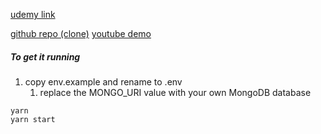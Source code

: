 [udemy link](https://www.udemy.com/course/create-a-twitter-clone-with-nodejs-socketio-and-mongodb/learn/lecture/23292040?start=15#overview)

[github repo (clone)](https://github.com/bronifty/twitter-clone-reese-kenney)
[youtube demo](https://www.youtube.com/watch?v=eaBHzDvikWA)

##### To get it running
1) copy env.example and rename to .env
	1) replace the MONGO_URI value with your own MongoDB database 
```shell
yarn
yarn start
```

